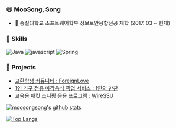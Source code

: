 ### 😄 MooSong, Song
- :school: 숭실대학교 소프트웨어학부 정보보안융합전공 재학 (2017. 03 ~ 현재)

### 🔭 Skills
![Java](https://img.shields.io/badge/Java-333)
![javascript](https://img.shields.io/badge/-JAVA-007396?logo=Java&logoColor=white)
![Spring](https://img.shields.io/badge/Spring-6db33f)

### 👯 Projects
- [교환학생 커뮤니티 : ForeignLove](https://github.com/moosongsong/WEB_Project_ForeignLove)
- [1인 가구 전용 마감음식 픽업 서비스 : 1인의 만찬](https://github.com/moosongsong/Dinner41_Spring_Project)
- [교육용 패킷 스니핑 응용 프로그램 : WireSSU](https://github.com/moosongsong/JAVA_Project_WireSSU)

[![moosongsong's github stats](https://github-readme-stats.vercel.app/api?username=moosongsong)](https://github.com/moosongsong)

[![Top Langs](https://github-readme-stats.vercel.app/api/top-langs/?username=moosongsong)](https://github.com/moosongsong)
